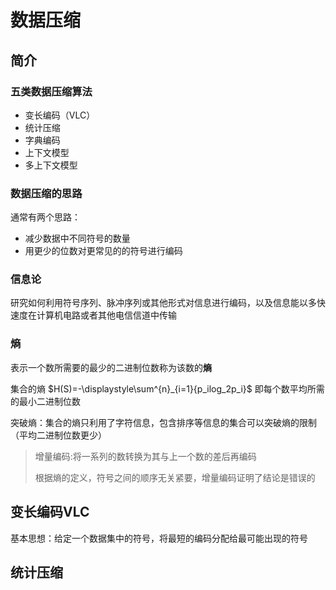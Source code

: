 # 数据压缩

## 简介

### 五类数据压缩算法

* 变长编码（VLC）
* 统计压缩
* 字典编码
* 上下文模型
* 多上下文模型

### 数据压缩的思路

通常有两个思路：

- 减少数据中不同符号的数量
- 用更少的位数对更常见的的符号进行编码

### 信息论

研究如何利用符号序列、脉冲序列或其他形式对信息进行编码，以及信息能以多快速度在计算机电路或者其他电信信道中传输

### 熵

表示一个数所需要的最少的二进制位数称为该数的**熵**

集合的熵 $H(S)=-\displaystyle\sum^{n}_{i=1}{p_ilog_2p_i}$ 即每个数平均所需的最小二进制位数

突破熵：集合的熵只利用了字符信息，包含排序等信息的集合可以突破熵的限制（平均二进制位数更少）

> 增量编码:将一系列的数转换为其与上一个数的差后再编码
>
> 根据熵的定义，符号之间的顺序无关紧要，增量编码证明了结论是错误的



## 变长编码VLC

基本思想：给定一个数据集中的符号，将最短的编码分配给最可能出现的符号

## 统计压缩









